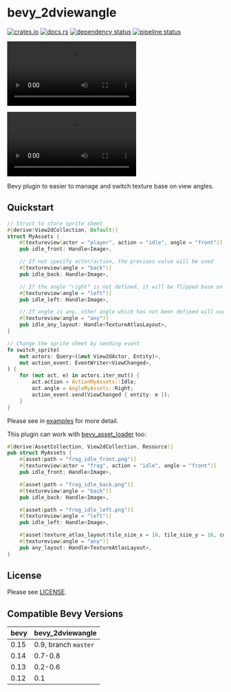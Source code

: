 bevy_2dviewangle
================

[![crates.io](https://img.shields.io/crates/v/bevy_2dviewangle)](https://crates.io/crates/bevy_2dviewangle)
[![docs.rs](https://docs.rs/bevy_2dviewangle/badge.svg)](https://docs.rs/bevy_2dviewangle)
[![dependency status](https://deps.rs/repo/gitlab/kimtinh/bevy-2dviewangle/status.svg)](https://deps.rs/repo/gitlab/kimtinh/bevy-2dviewangle)
[![pipeline status](https://gitlab.com/kimtinh/bevy-2dviewangle/badges/master/pipeline.svg)](https://gitlab.com/kimtinh/bevy-2dviewangle/-/commits/master)

![](examples/2d.mp4)

![](examples/3d.mp4)

Bevy plugin to easier to manage and switch texture base on view angles.


Quickstart
----------

```rust
// Struct to store sprite sheet
#[derive(View2dCollection, Default)]
struct MyAssets {
    #[textureview(actor = "player", action = "idle", angle = "front")]
    pub idle_front: Handle<Image>,

    // If not specify actor/action, the previous value will be used
    #[textureview(angle = "back")]
    pub idle_back: Handle<Image>,

    // If the angle "right" is not defined, it will be flipped base on the "left" image
    #[textureview(angle = "left")]
    pub idle_left: Handle<Image>,

    // If angle is any, other angle which has not been defined will use this value
    #[textureview(angle = "any")]
    pub idle_any_layout: Handle<TextureAtlasLayout>,
}
```

```rust
// Change the sprite sheet by sending event
fn switch_sprite(
    mut actors: Query<(&mut View2dActor, Entity)>,
    mut action_event: EventWriter<ViewChanged>,
) {
    for (mut act, e) in actors.iter_mut() {
        act.action = ActionMyAssets::Idle;
        act.angle = AngleMyAssets::Right;
        action_event.send(ViewChanged { entity: e });
    }
}
```

Please see in [examples](./examples) for more detail.

This plugin can work with [bevy_asset_loader](https://crates.io/crates/bevy_asset_loader) too:

```rust
#[derive(AssetCollection, View2dCollection, Resource)]
pub struct MyAssets {
    #[asset(path = "frog_idle_front.png")]
    #[textureview(actor = "frog", action = "idle", angle = "front")]
    pub idle_front: Handle<Image>,

    #[asset(path = "frog_idle_back.png")]
    #[textureview(angle = "back")]
    pub idle_back: Handle<Image>,

    #[asset(path = "frog_idle_left.png")]
    #[textureview(angle = "left")]
    pub idle_left: Handle<Image>,

    #[asset(texture_atlas_layout(tile_size_x = 16, tile_size_y = 16, columns = 1, rows = 3))]
    #[textureview(angle = "any")]
    pub any_layout: Handle<TextureAtlasLayout>,
}
```

License
-------

Please see [LICENSE](./LICENSE).


Compatible Bevy Versions
------------------------

| bevy | bevy_2dviewangle     |
|------|----------------------|
| 0.15 | 0.9, branch `master` |
| 0.14 | 0.7-0.8              |
| 0.13 | 0.2-0.6              |
| 0.12 | 0.1                  |
